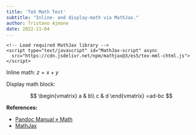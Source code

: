 ```yaml
---
title: 'TeX Math Test'
subtitle: "Inline- and display-math via MathJax."
author: Tristano Ajmone
date: 2022-11-04
...
```



```{=html}
<!-- Load required MathJax library -->
<script type="text/javascript" id="MathJax-script" async
  src="https://cdn.jsdelivr.net/npm/mathjax@3/es5/tex-mml-chtml.js">
</script>
```

Inline math: $z = x + y$

Display math block:

$$
\begin{vmatrix}
  a & b\\
  c & d
\end{vmatrix}
=ad-bc
$$

**References:**

- [Pandoc Manual » Math](https://pandoc.org/MANUAL.html#math)
- [MathJax](https://www.mathjax.org/)
